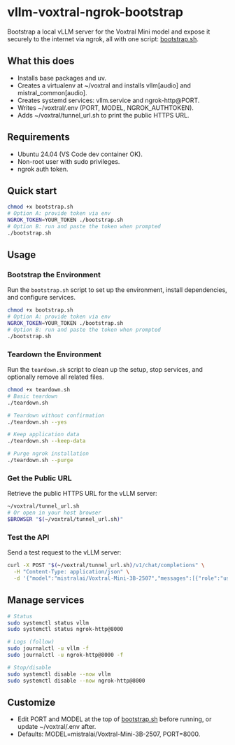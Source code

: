 # vllm-voxtral-ngrok-bootstrap

Bootstrap a local vLLM server for the Voxtral Mini model and expose it securely to the internet via ngrok, all with one script: [bootstrap.sh](bootstrap.sh).

## What this does
- Installs base packages and uv.
- Creates a virtualenv at ~/voxtral and installs vllm[audio] and mistral_common[audio].
- Creates systemd services: vllm.service and ngrok-http@PORT.
- Writes ~/voxtral/.env (PORT, MODEL, NGROK_AUTHTOKEN).
- Adds ~/voxtral/tunnel_url.sh to print the public HTTPS URL.

## Requirements
- Ubuntu 24.04 (VS Code dev container OK).
- Non-root user with sudo privileges.
- ngrok auth token.

## Quick start
```sh
chmod +x bootstrap.sh
# Option A: provide token via env
NGROK_TOKEN=YOUR_TOKEN ./bootstrap.sh
# Option B: run and paste the token when prompted
./bootstrap.sh
```

## Usage

### Bootstrap the Environment
Run the `bootstrap.sh` script to set up the environment, install dependencies, and configure services.

```sh
chmod +x bootstrap.sh
# Option A: provide token via env
NGROK_TOKEN=YOUR_TOKEN ./bootstrap.sh
# Option B: run and paste the token when prompted
./bootstrap.sh
```

### Teardown the Environment
Run the `teardown.sh` script to clean up the setup, stop services, and optionally remove all related files.

```sh
chmod +x teardown.sh
# Basic teardown
./teardown.sh

# Teardown without confirmation
./teardown.sh --yes

# Keep application data
./teardown.sh --keep-data

# Purge ngrok installation
./teardown.sh --purge
```

### Get the Public URL
Retrieve the public HTTPS URL for the vLLM server:

```sh
~/voxtral/tunnel_url.sh
# Or open in your host browser
$BROWSER "$(~/voxtral/tunnel_url.sh)"
```

### Test the API
Send a test request to the vLLM server:

```sh
curl -X POST "$(~/voxtral/tunnel_url.sh)/v1/chat/completions" \
  -H "Content-Type: application/json" \
  -d '{"model":"mistralai/Voxtral-Mini-3B-2507","messages":[{"role":"user","content":"Hello!"}]}'
```

## Manage services
```sh
# Status
sudo systemctl status vllm
sudo systemctl status ngrok-http@8000

# Logs (follow)
sudo journalctl -u vllm -f
sudo journalctl -u ngrok-http@8000 -f

# Stop/disable
sudo systemctl disable --now vllm
sudo systemctl disable --now ngrok-http@8000
```

## Customize
- Edit PORT and MODEL at the top of [bootstrap.sh](bootstrap.sh) before running, or update ~/voxtral/.env after.
- Defaults: MODEL=mistralai/Voxtral-Mini-3B-2507, PORT=8000.